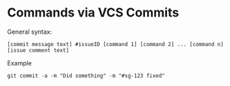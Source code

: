 # Commands via VCS Commits

General syntax:

`[commit message text] #issueID [command 1] [command 2] ... [command n] [issue comment text]`

Example

`git commit -a -m "Did something" -m "#sg-123 fixed"`

